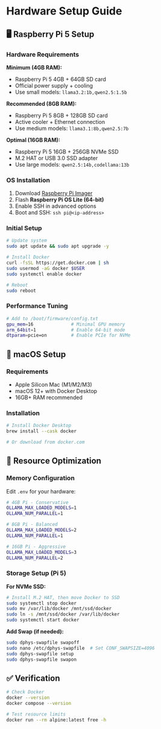 # Hardware Setup Guide

## 🖥️ Raspberry Pi 5 Setup

### Hardware Requirements

**Minimum (4GB RAM):**
- Raspberry Pi 5 4GB + 64GB SD card
- Official power supply + cooling
- Use small models: `llama3.2:1b,qwen2.5:1.5b`

**Recommended (8GB RAM):**
- Raspberry Pi 5 8GB + 128GB SD card  
- Active cooler + Ethernet connection
- Use medium models: `llama3.1:8b,qwen2.5:7b`

**Optimal (16GB RAM):**
- Raspberry Pi 5 16GB + 256GB NVMe SSD
- M.2 HAT or USB 3.0 SSD adapter
- Use large models: `qwen2.5:14b,codellama:13b`

### OS Installation

1. Download [Raspberry Pi Imager](https://www.raspberrypi.org/software/)
2. Flash **Raspberry Pi OS Lite (64-bit)**
3. Enable SSH in advanced options
4. Boot and SSH: `ssh pi@<ip-address>`

### Initial Setup

```bash
# Update system
sudo apt update && sudo apt upgrade -y

# Install Docker
curl -fsSL https://get.docker.com | sh
sudo usermod -aG docker $USER
sudo systemctl enable docker

# Reboot
sudo reboot
```

### Performance Tuning

```bash
# Add to /boot/firmware/config.txt
gpu_mem=16              # Minimal GPU memory  
arm_64bit=1             # Enable 64-bit mode
dtparam=pcie=on         # Enable PCIe for NVMe
```

## 🍎 macOS Setup

### Requirements
- Apple Silicon Mac (M1/M2/M3)
- macOS 12+ with Docker Desktop
- 16GB+ RAM recommended

### Installation

```bash
# Install Docker Desktop
brew install --cask docker

# Or download from docker.com
```

## 🔧 Resource Optimization

### Memory Configuration

Edit `.env` for your hardware:

```bash
# 4GB Pi - Conservative
OLLAMA_MAX_LOADED_MODELS=1
OLLAMA_NUM_PARALLEL=1

# 8GB Pi - Balanced  
OLLAMA_MAX_LOADED_MODELS=2
OLLAMA_NUM_PARALLEL=1

# 16GB Pi - Aggressive
OLLAMA_MAX_LOADED_MODELS=3
OLLAMA_NUM_PARALLEL=2
```

### Storage Setup (Pi 5)

**For NVMe SSD:**
```bash
# Install M.2 HAT, then move Docker to SSD
sudo systemctl stop docker
sudo mv /var/lib/docker /mnt/ssd/docker
sudo ln -s /mnt/ssd/docker /var/lib/docker
sudo systemctl start docker
```

**Add Swap (if needed):**
```bash
sudo dphys-swapfile swapoff
sudo nano /etc/dphys-swapfile  # Set CONF_SWAPSIZE=4096
sudo dphys-swapfile setup
sudo dphys-swapfile swapon
```

## ✅ Verification

```bash
# Check Docker
docker --version
docker compose --version

# Test resource limits
docker run --rm alpine:latest free -h
```